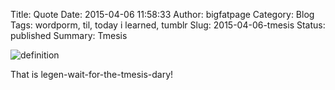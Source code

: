 Title: Quote
Date: 2015-04-06 11:58:33
Author: bigfatpage
Category: Blog
Tags: wordporm, til, today i learned, tumblr
Slug: 2015-04-06-tmesis
Status: published
Summary: Tmesis

![definition](https://beckisbookblog.files.wordpress.com/2015/01/tmesis1.jpg)

That is legen-wait-for-the-tmesis-dary!
